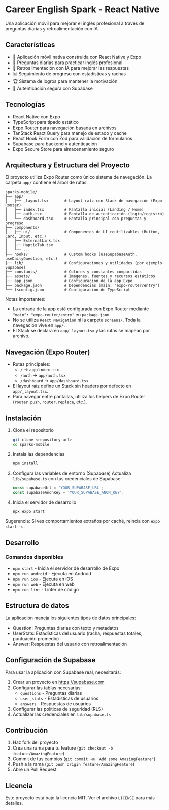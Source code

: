 # Career English Spark - React Native

Una aplicación móvil para mejorar el inglés profesional a través de preguntas diarias y retroalimentación con IA.

## Características

- 📱 Aplicación móvil nativa construida con React Native y Expo
- 🎯 Preguntas diarias para practicar inglés profesional
- 🤖 Retroalimentación con IA para mejorar las respuestas
- 📊 Seguimiento de progreso con estadísticas y rachas
- 🏆 Sistema de logros para mantener la motivación
- 🔐 Autenticación segura con Supabase

## Tecnologías

- React Native con Expo
- TypeScript para tipado estático
- Expo Router para navegación basada en archivos
- TanStack React Query para manejo de estado y cache
- React Hook Form con Zod para validación de formularios
- Supabase para backend y autenticación
- Expo Secure Store para almacenamiento seguro

## Arquitectura y Estructura del Proyecto

El proyecto utiliza Expo Router como único sistema de navegación. La carpeta `app/` contiene el árbol de rutas.

```
sparks-mobile/
├── app/
│   ├── _layout.tsx       # Layout raíz con Stack de navegación (Expo Router)
│   ├── index.tsx         # Pantalla inicial (Landing / Home)
│   ├── auth.tsx          # Pantalla de autenticación (login/registro)
│   └── dashboard.tsx     # Pantalla principal con preguntas y progreso
├── components/
│   ├── ui/               # Componentes de UI reutilizables (Button, Card, Input, etc.)
│   ├── ExternalLink.tsx
│   ├── HapticTab.tsx
│   └── ...
├── hooks/                # Custom hooks (useSupabaseAuth, useDailyQuestion, etc.)
├── lib/                  # Configuraciones y utilidades (por ejemplo Supabase)
├── constants/            # Colores y constantes compartidas
├── assets/               # Imágenes, fuentes y recursos estáticos
├── app.json              # Configuración de la app Expo
├── package.json          # Dependencias (main: "expo-router/entry")
└── tsconfig.json         # Configuración de TypeScript
```

Notas importantes:
- La entrada de la app está configurada con Expo Router mediante `"main": "expo-router/entry"` en `package.json`.
- No se utiliza `React Navigation` ni la carpeta `screens/`. Toda la navegación vive en `app/`.
- El Stack se declara en `app/_layout.tsx` y las rutas se mapean por archivo.

## Navegación (Expo Router)

- Rutas principales:
  - `/` → `app/index.tsx`
  - `/auth` → `app/auth.tsx`
  - `/dashboard` → `app/dashboard.tsx`
- El layout raíz define un Stack sin headers por defecto en `app/_layout.tsx`.
- Para navegar entre pantallas, utiliza los helpers de Expo Router (`router.push`, `router.replace`, etc.).

## Instalación

1. Clona el repositorio
   ```bash
   git clone <repository-url>
   cd sparks-mobile
   ```

2. Instala las dependencias
   ```bash
   npm install
   ```

3. Configura las variables de entorno (Supabase)
   Actualiza `lib/supabase.ts` con tus credenciales de Supabase:
   ```ts
   const supabaseUrl = 'YOUR_SUPABASE_URL';
   const supabaseAnonKey = 'YOUR_SUPABASE_ANON_KEY';
   ```

4. Inicia el servidor de desarrollo
   ```bash
   npx expo start
   ```

Sugerencia: Si ves comportamientos extraños por caché, reincia con `expo start -c`.

## Desarrollo

### Comandos disponibles

- `npm start` - Inicia el servidor de desarrollo de Expo
- `npm run android` - Ejecuta en Android
- `npm run ios` - Ejecuta en iOS
- `npm run web` - Ejecuta en web
- `npm run lint` - Linter de código

## Estructura de datos

La aplicación maneja los siguientes tipos de datos principales:

- Question: Preguntas diarias con texto y metadatos
- UserStats: Estadísticas del usuario (racha, respuestas totales, puntuación promedio)
- Answer: Respuestas del usuario con retroalimentación

## Configuración de Supabase

Para usar la aplicación con Supabase real, necesitarás:

1. Crear un proyecto en https://supabase.com
2. Configurar las tablas necesarias:
   - `questions` - Preguntas diarias
   - `user_stats` - Estadísticas de usuarios
   - `answers` - Respuestas de usuarios
3. Configurar las políticas de seguridad (RLS)
4. Actualizar las credenciales en `lib/supabase.ts`

## Contribución

1. Haz fork del proyecto
2. Crea una rama para tu feature (`git checkout -b feature/AmazingFeature`)
3. Commit de tus cambios (`git commit -m 'Add some AmazingFeature'`)
4. Push a la rama (`git push origin feature/AmazingFeature`)
5. Abre un Pull Request

## Licencia

Este proyecto está bajo la licencia MIT. Ver el archivo `LICENSE` para más detalles.
